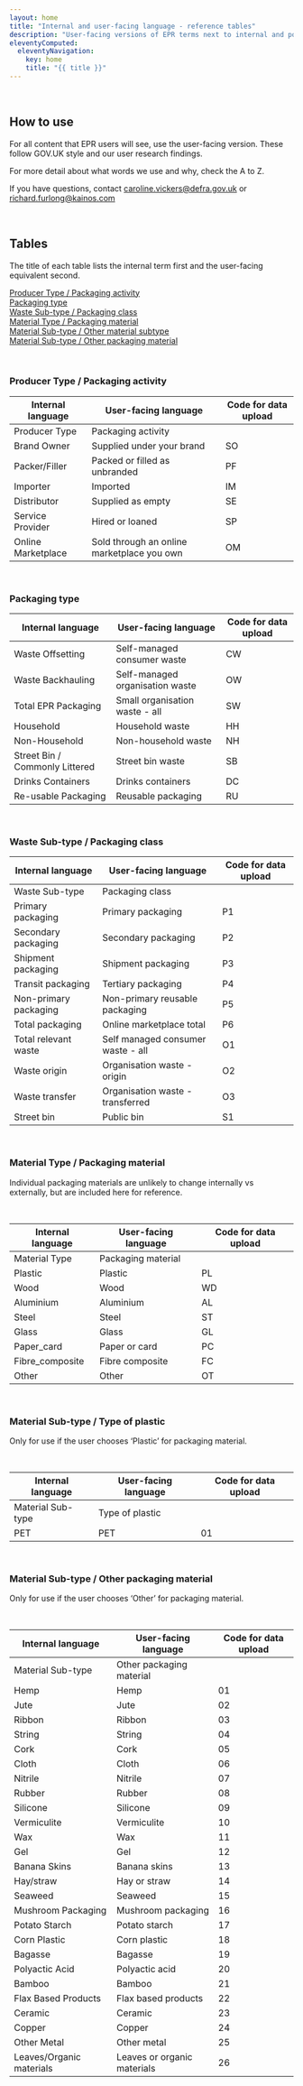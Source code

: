 ```yaml
---
layout: home
title: "Internal and user-facing language - reference tables"
description: "User-facing versions of EPR terms next to internal and policy language. Also includes data codes."
eleventyComputed:
  eleventyNavigation:
    key: home
    title: "{{ title }}"
---
```



<br>

## How to use

For all content that EPR users will see, use the user-facing version. These follow GOV.UK style and our user research findings.

For more detail about what words we use and why, check the A to Z.

If you have questions, contact caroline.vickers@defra.gov.uk or richard.furlong@kainos.com

<br>

## Tables

The title of each table lists the internal term first and the user-facing equivalent second.

<a href="#packagingactivity">Producer Type / Packaging activity</a></br>
<a href="#wastetype">Packaging type</a></br>
<a href="#packagingtype">Waste Sub-type / Packaging class</a></br>
<a href="#packagingmaterial">Material Type / Packaging material</a></br>
<a href="#othermaterialsubtype">Material Sub-type / Other material subtype</a></br>
<a href="#subtypeother">Material Sub-type / Other packaging material</a></br>



<br>

### <h3 id="packagingactivity">Producer Type / Packaging activity</h3>

| Internal language      | User-facing language | Code for data upload |
| ----------- | ----------- | ----------- |
| Producer Type      | Packaging activity       |        |
| Brand Owner   | Supplied under your brand        | SO        |
| Packer/Filler   | Packed or filled as unbranded        | PF        |
| Importer   | Imported        | IM        |
| Distributor   | Supplied as empty        | SE         |
| Service Provider   | Hired or loaned        | SP        |
| Online Marketplace   | Sold through an online marketplace you own        | OM        |
 
 <br>
 
### <h3 id="packagingtype">Packaging type</h3>


| Internal language      | User-facing language | Code for data upload |
| ----------- | ----------- | ----------- |
| Waste Offsetting     | Self-managed consumer waste       | CW       |
| Waste Backhauling   | Self-managed organisation waste        | OW        |
| Total EPR Packaging   | Small organisation waste - all       | SW        |
| Household   | Household waste        | HH        |
| Non-Household   | Non-household waste        | NH         |
| Street Bin / Commonly Littered   | Street bin waste        | SB        |
| Drinks Containers   | Drinks containers        | DC        |
| Re-usable Packaging   | Reusable packaging        | RU        |
 
 <br>
 
### <h3 id="packagingclass">Waste Sub-type / Packaging class</h3>

  

| Internal language      | User-facing language | Code for data upload |
| ----------- | ----------- | ----------- |
| Waste Sub-type     | Packaging class       |       |
| Primary packaging     | Primary packaging      | P1     |
| Secondary packaging     | Secondary packaging      | P2     |
| Shipment packaging     | Shipment packaging      | P3     |
| Transit packaging     | Tertiary packaging      | P4     |
| Non-primary packaging     | Non-primary reusable packaging      | P5     |
| Total packaging     | Online marketplace total      | P6     |
| Total relevant waste     | Self managed consumer waste - all      | O1     |
| Waste origin    | Organisation waste - origin      | O2    |
| Waste transfer     | Organisation waste - transferred      | O3     |
| Street bin    |  Public bin     | S1     |

<br>

### <h3 id="packagingmaterial">Material Type / Packaging material</h3>


Individual packaging materials are unlikely to change internally vs externally, but are included here for reference.

<br>

| Internal language      | User-facing language | Code for data upload |
| ----------- | ----------- | ----------- |
| Material Type     | Packaging material       |       |
| Plastic    |   Plastic    | PL     |
| Wood    |   Wood    | WD     |
| Aluminium    |   Aluminium    | AL     |
| Steel    |   Steel    | ST     |
| Glass    |   Glass    | GL     |
| Paper_card    |   Paper or card    | PC     |
| Fibre_composite    |   Fibre composite    | FC     |
| Other    |   Other    | OT     |

<br>


### <h3 id="othermaterialsubtype">Material Sub-type / Type of plastic</h3>

Only for use if the user chooses ‘Plastic’ for packaging material.

<br>

| Internal language      | User-facing language | Code for data upload |
| ----------- | ----------- | ----------- |
| Material Sub-type     | Type of plastic      |       |
| PET    |   PET    | 01     |
 
 <br>
 
### <h3 id="subtypeother">Material Sub-type / Other packaging material</h3>

Only for use if the user chooses ‘Other’ for packaging material.

<br>


| Internal language      | User-facing language | Code for data upload |
| ----------- | ----------- | ----------- |
| Material Sub-type    | Other packaging material       |       |
| Hemp     | Hemp      | 01       |
| Jute     | Jute       | 02       |
| Ribbon     | Ribbon       | 03       |
| String     | String       | 04       |
| Cork     | Cork       | 05       |
| Cloth     | Cloth       | 06       |
| Nitrile     | Nitrile       | 07       |
| Rubber     | Rubber       | 08       |
| Silicone     | Silicone       | 09       |
| Vermiculite     | Vermiculite       | 10       |
| Wax     | Wax       | 11       |
| Gel     | Gel       | 12       |
| Banana Skins     | Banana skins       | 13       |
| Hay/straw     | Hay or straw       | 14       |
| Seaweed     | Seaweed       | 15       |
| Mushroom Packaging     | Mushroom packaging       | 16       |
| Potato Starch     | Potato starch       | 17       |
| Corn Plastic     | Corn plastic       | 18       |
| Bagasse     | Bagasse      | 19       |
| Polyactic Acid     | Polyactic acid      | 20       |
| Bamboo     | Bamboo      | 21       |
| Flax Based Products     | Flax based products      | 22       |
| Ceramic    | Ceramic      | 23       |
| Copper    | Copper      | 24       |
| Other Metal    | Other metal      | 25       |
| Leaves/Organic materials    | Leaves or organic materials      | 26       |

